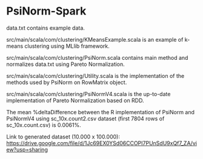 # PsiNorm-Spark

data.txt contains example data.

src/main/scala/com/clustering/KMeansExample.scala is an example of k-means clustering using MLlib framework.

src/main/scala/com/clustering/PsiNorm.scala contains main method and normalizes data.txt using Pareto Normalization.

src/main/scala/com/clustering/Utility.scala is the implementation of the methods used by PsiNorm on RowMatrix object.

src/main/scala/com/clustering/PsiNormV4.scala is the up-to-date implementation of Pareto Normalization based on RDD.

The mean %deltaDifference between the R implementation of PsiNorm and PsiNormV4 using sc_10x.count2.csv dataset (first 7804 rows of sc_10x.count.csv) is 0.0061%.

Link to generated dataset (10.000 x 100.000): https://drive.google.com/file/d/1Jc69EX0YSd06CCOPI7PUnSdU9xQf7_ZA/view?usp=sharing
